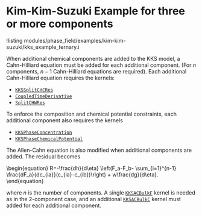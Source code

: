 # Kim-Kim-Suzuki Example for three or more components

!listing modules/phase_field/examples/kim-kim-suzuki/kks_example_ternary.i

When additional chemical components are added to the KKS model, a Cahn-Hilliard
equation must be added for each additional component. (For $n$ components, $n-1$
Cahn-Hilliard equations are required). Each additional Cahn-Hilliard equation
requires the kernels:

- [`KKSSplitCHCRes`](/KKSSplitCHCRes.md)
- [`CoupledTimeDerivative`](/CoupledTimeDerivative.md)
- [`SplitCHWRes`](/SplitCHWRes.md)

To enforce the composition and chemical potential constraints, each additional component also requires the kernels

- [`KKSPhaseConcentration`](KKSPhaseConcentration.md)
- [`KKSPhaseChemicalPotential`](KKSPhaseChemicalPotential.md)

The Allen-Cahn equation is also modified when additional components are added. The residual becomes

\begin{equation}
R=-\frac{dh}{d\eta} \left(F_a-F_b- \sum_{i=1}^{n-1} \frac{dF_a}{dc_{ia}}(c_{ia}-c_{ib})\right) + w\frac{dg}{d\eta}.
\end{equation}

where $n$ is the number of components. A single [`KKSACBulkF`](KKSACBulkF.md) kernel is
needed as in the 2-component case, and an additional [`KKSACBulkC`](KKSACBulkC.md)
kernel must added for each additional component.
